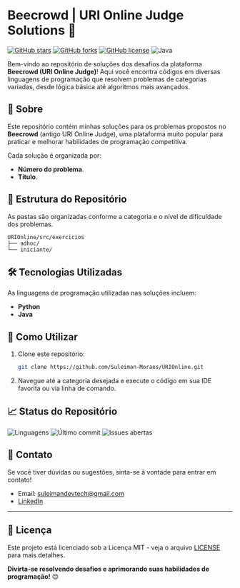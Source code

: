# Beecrowd | URI Online Judge Solutions 🚀

[![GitHub stars](https://img.shields.io/github/stars/Suleiman-Moraes/URIOnline?style=social)](https://github.com/Suleiman-Moraes/URIOnline/stargazers)
[![GitHub forks](https://img.shields.io/github/forks/Suleiman-Moraes/URIOnline?style=social)](https://github.com/Suleiman-Moraes/URIOnline/network/members)
[![GitHub license](https://img.shields.io/github/license/Suleiman-Moraes/URIOnline)](https://github.com/Suleiman-Moraes/URIOnline/blob/main/LICENSE)
![Java](https://img.shields.io/badge/Java-8-orange)

Bem-vindo ao repositório de soluções dos desafios da plataforma **Beecrowd (URI Online Judge)**! Aqui você encontra códigos em diversas linguagens de programação que resolvem problemas de categorias variadas, desde lógica básica até algoritmos mais avançados.

## 📖 Sobre
Este repositório contém minhas soluções para os problemas propostos no **Beecrowd** (antigo URI Online Judge), uma plataforma muito popular para praticar e melhorar habilidades de programação competitiva.

Cada solução é organizada por:
- **Número do problema**.
- **Título**.

## 📂 Estrutura do Repositório
As pastas são organizadas conforme a categoria e o nível de dificuldade dos problemas.

```
URIOnline/src/exercicios
├── adhoc/
└── iniciante/
```

## 🛠 Tecnologias Utilizadas
As linguagens de programação utilizadas nas soluções incluem:
- **Python**
- **Java**

## 🚀 Como Utilizar
1. Clone este repositório:
    ```bash
    git clone https://github.com/Suleiman-Moraes/URIOnline.git
    ```
2. Navegue até a categoria desejada e execute o código em sua IDE favorita ou via linha de comando.

## 📈 Status do Repositório
![Linguagens](https://img.shields.io/github/languages/top/Suleiman-Moraes/URIOnline)
![Último commit](https://img.shields.io/github/last-commit/Suleiman-Moraes/URIOnline)
![Issues abertas](https://img.shields.io/github/issues/Suleiman-Moraes/URIOnline)

## 📧 Contato
Se você tiver dúvidas ou sugestões, sinta-se à vontade para entrar em contato!

- Email: [suleimandevtech@gmail.com](mailto:suleimandevtech@gmail.com)
- [LinkedIn](https://www.linkedin.com/in/suleiman-moraes)

---

## 📝 Licença

Este projeto está licenciado sob a Licença MIT - veja o arquivo [LICENSE](https://github.com/Suleiman-Moraes/URIOnline/blob/master/LICENSE) para mais detalhes.

**Divirta-se resolvendo desafios e aprimorando suas habilidades de programação!** 😊
